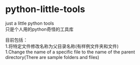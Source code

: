 # python-little-tools

just a little python tools  
只是个人用的python奇怪的工具库  

目前包括：  
1.将特定文件修改名称为父目录名称(有样例文件夹和文件)  
1.Change the name of a specific file to the name of the parent directory(There are sample folders and files)  
